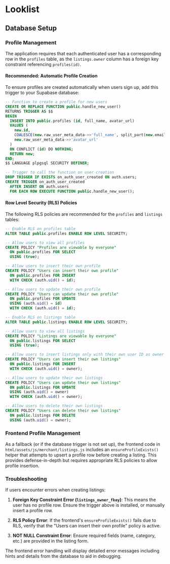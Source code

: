 # Looklist

## Database Setup

### Profile Management

The application requires that each authenticated user has a corresponding row in the `profiles` table, as the `listings.owner` column has a foreign key constraint referencing `profiles(id)`.

#### Recommended: Automatic Profile Creation

To ensure profiles are created automatically when users sign up, add this trigger to your Supabase database:

```sql
-- Function to create a profile for new users
CREATE OR REPLACE FUNCTION public.handle_new_user()
RETURNS TRIGGER AS $$
BEGIN
  INSERT INTO public.profiles (id, full_name, avatar_url)
  VALUES (
    new.id,
    COALESCE(new.raw_user_meta_data->>'full_name', split_part(new.email, '@', 1)),
    new.raw_user_meta_data->>'avatar_url'
  )
  ON CONFLICT (id) DO NOTHING;
  RETURN new;
END;
$$ LANGUAGE plpgsql SECURITY DEFINER;

-- Trigger to call the function on user creation
DROP TRIGGER IF EXISTS on_auth_user_created ON auth.users;
CREATE TRIGGER on_auth_user_created
  AFTER INSERT ON auth.users
  FOR EACH ROW EXECUTE FUNCTION public.handle_new_user();
```

#### Row Level Security (RLS) Policies

The following RLS policies are recommended for the `profiles` and `listings` tables:

```sql
-- Enable RLS on profiles table
ALTER TABLE public.profiles ENABLE ROW LEVEL SECURITY;

-- Allow users to view all profiles
CREATE POLICY "Profiles are viewable by everyone"
  ON public.profiles FOR SELECT
  USING (true);

-- Allow users to insert their own profile
CREATE POLICY "Users can insert their own profile"
  ON public.profiles FOR INSERT
  WITH CHECK (auth.uid() = id);

-- Allow users to update their own profile
CREATE POLICY "Users can update their own profile"
  ON public.profiles FOR UPDATE
  USING (auth.uid() = id)
  WITH CHECK (auth.uid() = id);

-- Enable RLS on listings table
ALTER TABLE public.listings ENABLE ROW LEVEL SECURITY;

-- Allow users to view all listings
CREATE POLICY "Listings are viewable by everyone"
  ON public.listings FOR SELECT
  USING (true);

-- Allow users to insert listings only with their own user ID as owner
CREATE POLICY "Users can insert their own listings"
  ON public.listings FOR INSERT
  WITH CHECK (auth.uid() = owner);

-- Allow users to update their own listings
CREATE POLICY "Users can update their own listings"
  ON public.listings FOR UPDATE
  USING (auth.uid() = owner)
  WITH CHECK (auth.uid() = owner);

-- Allow users to delete their own listings
CREATE POLICY "Users can delete their own listings"
  ON public.listings FOR DELETE
  USING (auth.uid() = owner);
```

### Frontend Profile Management

As a fallback (or if the database trigger is not set up), the frontend code in `html/assets/js/merchant/listings.js` includes an `ensureProfileExists()` helper that attempts to upsert a profile row before creating a listing. This provides defense-in-depth but requires appropriate RLS policies to allow profile insertion.

### Troubleshooting

If users encounter errors when creating listings:

1. **Foreign Key Constraint Error (`listings_owner_fkey`)**: This means the user has no profile row. Ensure the trigger above is installed, or manually insert a profile row.

2. **RLS Policy Error**: If the frontend's `ensureProfileExists()` fails due to RLS, verify that the "Users can insert their own profile" policy is active.

3. **NOT NULL Constraint Error**: Ensure required fields (name, category, etc.) are provided in the listing form.

The frontend error handling will display detailed error messages including hints and details from the database to aid in debugging.
